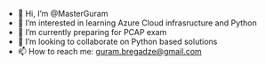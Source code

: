 - 👋 Hi, I’m @MasterGuram
- 👀 I’m interested in learning Azure Cloud infrasructure and Python
- 🌱 I’m currently preparing for PCAP exam
- 💞️ I’m looking to collaborate on Python based solutions
- 📫 How to reach me: guram.bregadze@gmail.com

<!---
MasterGuram/MasterGuram is a ✨ special ✨ repository because its `README.md` (this file) appears on your GitHub profile.
You can click the Preview link to take a look at your changes.
--->
